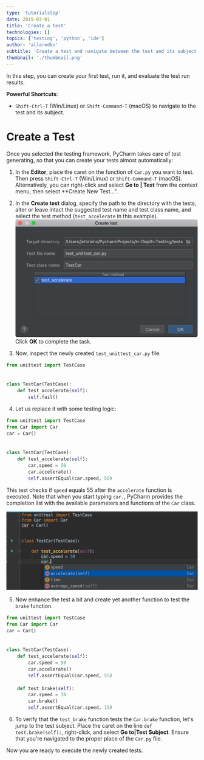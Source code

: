 ```yaml
---
type: 'tutorialstep'
date: 2019-03-01
title: 'Create a test'
technologies: []
topics: ['testing', 'python', 'ide']
author: 'allaredko'
subtitle: 'Create a test and navigate between the test and its subject.'
thumbnail: './thumbnail.png'
---
```


In this step, you can create your first test, run it, and evaluate the test run results.

**Powerful Shortcuts**: 
-  `Shift-Ctrl-T` (Win/Linux) or `Shift-Command-T` (macOS) to navigate to the test and its subject.

# Create a Test

Once you selected the testing framework, PyCharm takes care of test generating, so that you can 
create your tests almost automatically:

1. In the **Editor**, place the caret on the function of `Car.py` you want to test. Then press 
`Shift-Ctrl-T` (Win/Linux) or `Shift-Command-T` (macOS). Alternatively, you can right-click and select
**Go to | Test** from the context menu, then select **Create New Test...".

2. In the **Create test** dialog, specify the path to the directory with the tests, alter or leave intact 
the suggested test name and test class name, and select the test method (`test_accelerate` in this example). 
 ![Create test dialog](screenshots/test_create_test_dialog.png)
Click **OK** to complete the task.

3. Now, inspect the newly created ``test_unittest_car.py`` file.

```python
from unittest import TestCase


class TestCar(TestCase):
    def test_accelerate(self):
        self.fail()
```

4. Let us replace it with some testing logic:

```python
from unittest import TestCase
from Car import Car
car = Car()
 
 
class TestCar(TestCase):
    def test_accelerate(self):
        car.speed = 50
        car.accelerate()
        self.assertEqual(car.speed, 55)
```

This test checks if `speed` equals 55 after the `accelerate` function is executed.
Note that when you start typing `car.`, PyCharm provides the completion list with the 
available parameters and functions of the `Car` class.

![Code completion](screenshots/test_code_completion.png)

5. Now enhance the test a bit and create yet another function to test the `brake` function.

```python
from unittest import TestCase
from Car import Car
car = Car()
 
 
class TestCar(TestCase):
    def test_accelerate(self):
        car.speed = 50
        car.accelerate()
        self.assertEqual(car.speed, 55)
        
    def test_brake(self):
        car.speed = 10
        car.brake()
        self.assertEqual(car.speed, 15)
```

6. To verify that the `test_brake` function tests the `Car.brake` function, let's jump to the test subject.
Place the caret on the line `def test.brake(self):`, right-click, and select **Go to|Test Subject**.
Ensure that you're navigated to the proper place of the `Car.py` file.

Now you are ready to execute the newly created tests.
